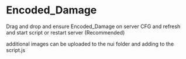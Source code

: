 # Encoded_Damage
Drag and drop and ensure Encoded_Damage on server CFG and refresh and start script or restart server (Recommended)

additional images can be uploaded to the nui folder and adding to the script.js
